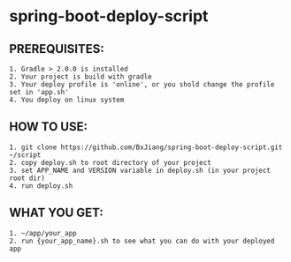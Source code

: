 # spring-boot-deploy-script
## PREREQUISITES:
    1. Gradle > 2.0.0 is installed
    2. Your project is build with gradle
    3. Your deploy profile is 'online', or you shold change the profile set in 'app.sh'
    4. You deploy on linux system
  
## HOW TO USE:
    1. git clone https://github.com/BxJiang/spring-boot-deploy-script.git ~/script
    2. copy deploy.sh to root directory of your project
    3. set APP_NAME and VERSION variable in deploy.sh (in your project root dir)
    4. run deploy.sh

## WHAT YOU GET:
    1. ~/app/your_app
    2. run {your_app_name}.sh to see what you can do with your deployed app
